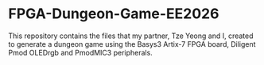 # FPGA-Dungeon-Game-EE2026
This repository contains the files that my partner, Tze Yeong and I, created to generate a dungeon game using the Basys3 Artix-7 FPGA board, Diligent Pmod OLEDrgb and PmodMIC3 peripherals.
